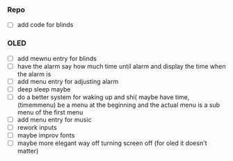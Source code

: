 ### Repo
- [ ] add code for blinds

### OLED
- [ ] add mewnu entry for blinds
- [ ] have the alarm say how much time until alarm and display the time when the alarm is
- [ ] add menu entry for adjusting alarm
- [ ] deep sleep maybe
- [ ] do a better system for waking up and shi( maybe have time,(timemmenu) be a menu at the beginning and the actual menu is a sub menu of the first menu
- [ ] add menu entry for music
- [ ] rework inputs
- [ ] maybe improv fonts
- [ ] maybe more elegant way off turning screen off (for oled it doesn't matter)
